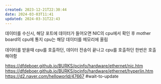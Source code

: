 ```yaml
---
created: 2023-12-21T22:30:44
date: 2024-03-03T11:41
updated: 2024-03-31T22:43
---
```

데이터를 수신시, 해당 포트에 데이터가 들어오면 NIC의 cpu에서 확인 후 mother board의 cpu에 통지
cpu는 해당 데이터를 메모리에 올림



데이터를 받을때 cpu를 호출하던, 데이터 전송이 끝나고 cpu를 호출하던 한번은 호출해야함



https://dfdeboer.github.io/BURKS/pcinfo/hardware/ethernet/nic.htm
https://dfdeboer.github.io/BURKS/pcinfo/hardware/ethernet/hyperlin.htm
https://d2.naver.com/helloworld/47667
#wait-to-update 